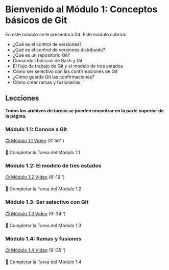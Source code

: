 # Bienvenido al Módulo 1: Conceptos básicos de Git

En este módulo se le presentará Git. Este módulo cubrirá:

* ¿Qué es el control de versiones?
* ¿Qué es el control de versiones distribuido?
* ¿Qué es un repositorio Git?
* Comandos básicos de Bash y Git
* El flujo de trabajo de Git y el modelo de tres estados
* Cómo ser selectivo con las confirmaciones de Git
* ¿Cómo guarda Git las confirmaciones?
* Cómo crear ramas y fusionarlas

## Lecciones

**Todos los archivos de tareas se pueden encontrar en la parte superior de la página.**

### Módulo 1.1: Conoce a Git

[:tv: Módulo 1.1 Vídeo](https://youtu.be/uWsXEmaM3PA) (3':56'')

:notebook: Completar la Tarea del Módulo 1.1

### Módulo 1.2: El modelo de tres estados

[:tv: Módulo 1.2 Vídeo](https://youtu.be/yLLZdOIuCfg) (8':19'')

:notebook: Completar la Tarea del Módulo 1.2

### Módulo 1.3: Ser selectivo con Git

[:tv: Módulo 1.3 Vídeo](https://youtu.be/3zmolo8YRO8) (9':34'')

:notebook: Completar la Tarea del Módulo 1.3

### Módulo 1.4: Ramas y fusiones

[:tv: Módulo 1.4 Video](https://youtu.be/2YDoQZ9nZ4g) (9':35'')

:notebook: Completar la Tarea del Módulo 1.4
